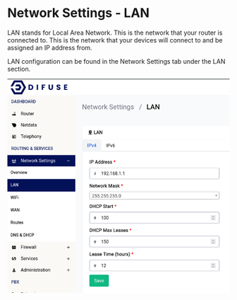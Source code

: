 # Network Settings - LAN

LAN stands for Local Area Network. This is the network that your router is connected to. This is the network that your devices will connect to and be assigned an IP address from.

LAN configuration can be found in the Network Settings tab under the LAN section.

<a data-fancybox data-src="./lan/img/0.png" data-caption="Network Settings - LAN">
  <img src="./lan/img/0.png" />
</a>
